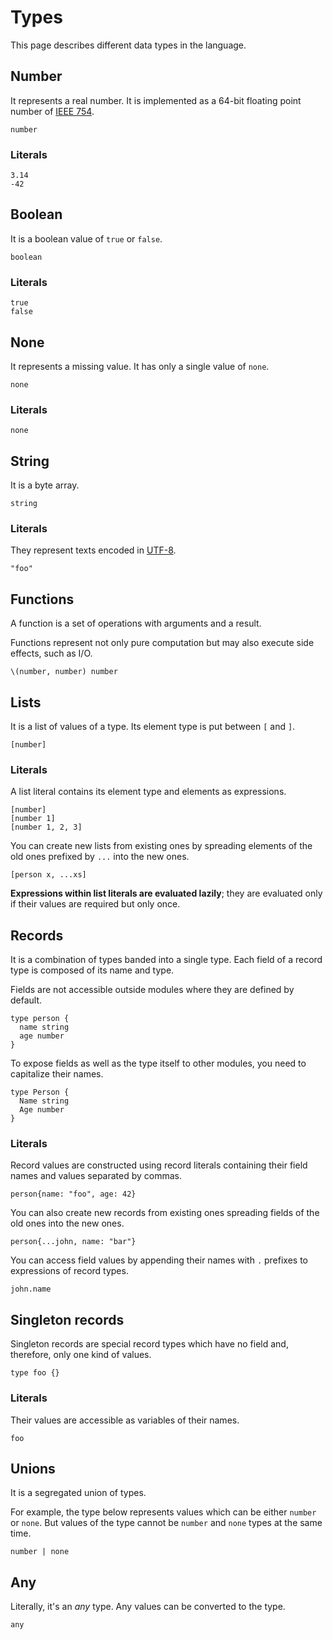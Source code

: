 # Types

This page describes different data types in the language.

## Number

It represents a real number. It is implemented as a 64-bit floating point number of [IEEE 754](https://en.wikipedia.org/wiki/Double-precision_floating-point_format).

```pen
number
```

### Literals

```pen
3.14
-42
```

## Boolean

It is a boolean value of `true` or `false`.

```pen
boolean
```

### Literals

```pen
true
false
```

## None

It represents a missing value. It has only a single value of `none`.

```pen
none
```

### Literals

```pen
none
```

## String

It is a byte array.

```pen
string
```

### Literals

They represent texts encoded in [UTF-8](https://en.wikipedia.org/wiki/UTF-8).

```pen
"foo"
```

## Functions

A function is a set of operations with arguments and a result.

Functions represent not only pure computation but may also execute side effects, such as I/O.

```pen
\(number, number) number
```

## Lists

It is a list of values of a type. Its element type is put between `[` and `]`.

```pen
[number]
```

### Literals

A list literal contains its element type and elements as expressions.

```pen
[number]
[number 1]
[number 1, 2, 3]
```

You can create new lists from existing ones by spreading elements of the old ones prefixed by `...` into the new ones.

```pen
[person x, ...xs]
```

**Expressions within list literals are evaluated lazily**; they are evaluated only if their values are required but only once.

## Records

It is a combination of types banded into a single type. Each field of a record type is composed of its name and type.

Fields are not accessible outside modules where they are defined by default.

```pen
type person {
  name string
  age number
}
```

To expose fields as well as the type itself to other modules, you need to capitalize their names.

```pen
type Person {
  Name string
  Age number
}
```

### Literals

Record values are constructed using record literals containing their field names and values separated by commas.

```pen
person{name: "foo", age: 42}
```

You can also create new records from existing ones spreading fields of the old ones into the new ones.

```pen
person{...john, name: "bar"}
```

You can access field values by appending their names with `.` prefixes to expressions of record types.

```pen
john.name
```

## Singleton records

Singleton records are special record types which have no field and, therefore, only one kind of values.

```pen
type foo {}
```

### Literals

Their values are accessible as variables of their names.

```pen
foo
```

## Unions

It is a segregated union of types.

For example, the type below represents values which can be either `number` or `none`. But values of the type cannot be `number` and `none` types at the same time.

```pen
number | none
```

## Any

Literally, it's an _any_ type. Any values can be converted to the type.

```pen
any
```

